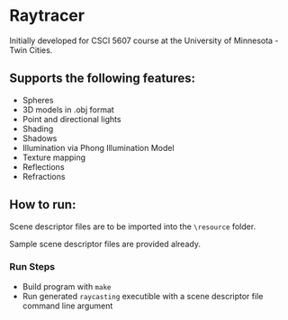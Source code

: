 # Raytracer

Initially developed for CSCI 5607 course at the University of Minnesota - Twin Cities.

## Supports the following features:
- Spheres
- 3D models in .obj format
- Point and directional lights
- Shading
- Shadows
- Illumination via Phong Illumination Model
- Texture mapping
- Reflections
- Refractions

## How to run:
Scene descriptor files are to be imported into the `\resource` folder.

Sample scene descriptor files are provided already.

### Run Steps
- Build program with `make`
- Run generated `raycasting` executible with a scene descriptor file command line argument
